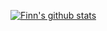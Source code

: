 
[![Finn's github stats](https://github-readme-stats.vercel.app/api?username=miracle-peak&show_icons=true&count_private=true&theme=cobalt)](https://github.com/anuraghazra/github-readme-stats)
